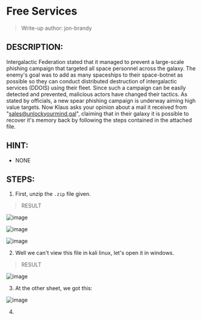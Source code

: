 # Free Services
> Write-up author: jon-brandy
## DESCRIPTION:
Intergalactic Federation stated that it managed to prevent a large-scale phishing campaign that targeted all space personnel across the galaxy. 
The enemy's goal was to add as many spaceships to their space-botnet as possible so they can conduct distributed destruction of intergalactic services (DDOIS) using their fleet. 
Since such a campaign can be easily detected and prevented, malicious actors have changed their tactics. As stated by officials, a new spear phishing campaign is underway aiming high value targets. 
Now Klaus asks your opinion about a mail it received from "sales@unlockyourmind.gal", claiming that in their galaxy it is possible to recover it's memory back by following the steps contained in the attached file.
## HINT:
- NONE
## STEPS:
1. First, unzip the `.zip` file given.

> RESULT

![image](https://user-images.githubusercontent.com/70703371/211980542-533c48b0-ff60-4a9d-a229-e0f00c11f5fb.png)


![image](https://user-images.githubusercontent.com/70703371/211980644-45faf4b6-d077-4bdf-b361-29fc28c97967.png)


![image](https://user-images.githubusercontent.com/70703371/211981425-cf0977a4-1779-4934-a280-49867f3b538c.png)


2. Well we can't view this file in kali linux, let's open it in windows.

> RESULT

![image](https://user-images.githubusercontent.com/70703371/212715812-12b7ed6a-5c31-42d9-9276-ac333d1d87f2.png)


3. At the other sheet, we got this:

![image](https://user-images.githubusercontent.com/70703371/212715911-e83a5e66-6e2f-4b2c-ad3e-c3a13bff949b.png)


4. 
